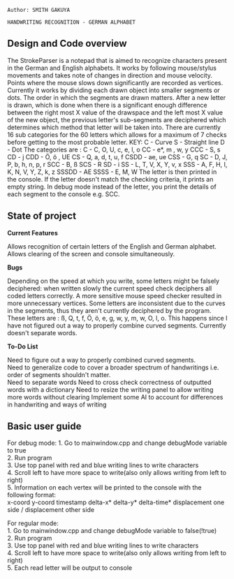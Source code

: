 	Author: SMITH GAKUYA 

	HANDWRITING RECOGNITION - GERMAN ALPHABET

Design and Code overview
--
The StrokeParser is a notepad that is aimed to recognize characters present in the German and
English alphabets.
It works by following mouse/stylus movements and takes note of changes in direction and mouse velocity.
Points where the mouse slows down significantly are recorded as vertices.
Currently it works by dividing each drawn object into smaller segments or dots. The order in which the
segments are drawn matters. After a new letter is drawn, which is done when there is a significant enough
difference between the right most X value of the drawspace and the left most X value of the new object, the 
previous letter's sub-segments are deciphered which determines which method that letter will be taken into.
There are currently 16 sub categories for the 60 letters which allows for a maximum of 7 checks before getting
to the most probable letter. 
KEY:
	C - Curve
	S - Straight line
	D - Dot
The categories are :
    C - C, O, U, c, e, l, o
    CC - e*, m , w, y
    CCC - S, s
    CD - j
    CDD - Ö, ö , UE
    CS - Q, a, d, t, u, f
    CSDD - ae, ue
    CSS - G, q
    SC - D, J, P, b, h, n, p, r
    SCC - B, ß
    SCS - R
    SD - i
    SS - L, T, V, X, Y, v, x
    SSS - A, F, H, I, K, N, V, Y, Z, k, z
    SSSDD - AE
    SSSS - E, M, W
The letter is then printed in the console. If the letter doesn't match the checking criteria, it prints an empty string.
In debug mode instead of the letter, you print the details of each segment to the console e.g. SCC.

State of project
--
__Current Features__

Allows recognition of certain letters of the English and German alphabet.
Allows clearing of the screen and console simultaneously.

__Bugs__

Depending on the speed at which you write, some letters might be falsely deciphered: when written slowly the current speed 
	check deciphers all coded letters correctly. A more sensitive mouse speed checker resulted in more unnecessary vertices.
Some letters are inconsistent due to the curves in the segments, thus they aren't currently deciphered by the program.
	These letters are : ß, Q, t, f, Ö, ö, e, g, w, y, m, w, O, l, o.
	This happens since I have not figured out a way to properly combine curved segments.
Currently doesn't separate words.

__To-Do List__

Need to figure out a way to properly combined curved segments.   
Need to generalize code to cover a broader spectrum of handwritings i.e. order of segments shouldn't matter.   
Need to separate words
Need to cross check correctness of outputted words with a dictionary
Need to resize the writing panel to allow writing more words without clearing
Implement some AI to account for differences in handwriting and ways of writing

Basic user guide
--
For debug mode: 
	1. Go to mainwindow.cpp and change debugMode variable to true    
	2. Run program    
	3. Use top panel with red and blue writing lines to write characters   
	4. Scroll left to have more space to write(also only allows writing from left to right)    
	5. Information on each vertex will be printed to the console with the following format:    
		x-coord y-coord timestamp delta-x* delta-y* delta-time*
		displacement one side / displacement other side

For regular mode:    
	1. Go to mainwindow.cpp and change debugMode variable to false(!true)     
	2. Run program     
	3. Use top panel with red and blue writing lines to write characters     
	4. Scroll left to have more space to write(also only allows writing from left to right)     
	5. Each read letter will be output to console     

